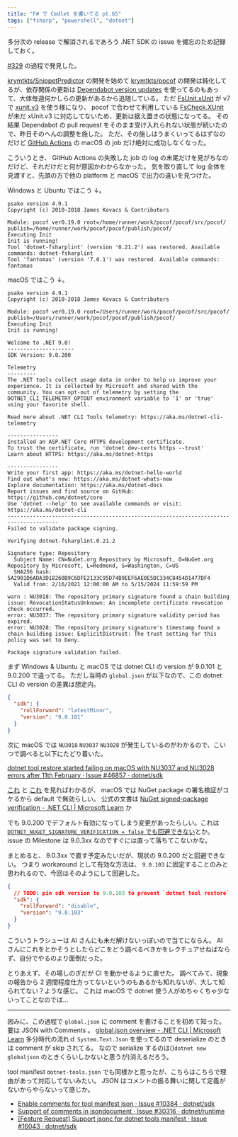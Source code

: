 ```yaml
---
title: "F# で Cmdlet を書いてる pt.65"
tags: ["fsharp", "powershell", "dotnet"]
---
```


多分次の release で解消されるであろう .NET SDK の issue を備忘のため記録しておく。

[#329](https://github.com/krymtkts/pocof/pull/329) の過程で発見した。

[krymtkts/SnippetPredictor](https://github.com/krymtkts/SnippetPredictor) の開発を始めて [krymtkts/pocof](https://github.com/krymtkts/pocof) の開発は鈍化してるが、依存関係の更新は [Dependabot version updates](https://docs.github.com/en/code-security/dependabot/dependabot-version-updates/about-dependabot-version-updates) を使ってるのもあって、大体毎週何かしらの更新があるから追随している。
ただ [FsUnit.xUnit](https://www.nuget.org/packages/FsUnit.xUnit/) が v7 で [xunit.v3](https://www.nuget.org/packages/xunit.v3/) を使う様になり、 pocof で合わせて利用している [FsCheck.XUnit](https://www.nuget.org/packages/FsCheck.Xunit/) が未だ xUnit.v3 に対応してないため、更新は据え置きの状態になってる。
その結果 Dependabot の pull request をそのまま受け入れられない状態が続いたので、昨日そのへんの調整を施した。
ただ、その施しはうまくいってるはずなのだけど [GitHub Actions](https://docs.github.com/en/actions) の macOS の job だけ絶対に成功しなくなった。

こういうとき、 GitHub Actions の失敗した job の log の末尾だけを見がちなのだけど、それだけだと何が原因かわからなかった。
気を取り直して log 全体を見渡すと、先頭の方で他の platform と macOS で出力の違いを見つけた。

Windows と Ubuntu ではこう ↓。

```plaintext
psake version 4.9.1
Copyright (c) 2010-2018 James Kovacs & Contributors

Module: pocof ver0.19.0 root=/home/runner/work/pocof/pocof/src/pocof/ publish=/home/runner/work/pocof/pocof/publish/pocof/
Executing Init
Init is running!
Tool 'dotnet-fsharplint' (version '0.21.2') was restored. Available commands: dotnet-fsharplint
Tool 'fantomas' (version '7.0.1') was restored. Available commands: fantomas
```

macOS ではこう ↓。

```plaintext
psake version 4.9.1
Copyright (c) 2010-2018 James Kovacs & Contributors

Module: pocof ver0.19.0 root=/Users/runner/work/pocof/pocof/src/pocof/ publish=/Users/runner/work/pocof/pocof/publish/pocof/
Executing Init
Init is running!

Welcome to .NET 9.0!
---------------------
SDK Version: 9.0.200

Telemetry
---------
The .NET tools collect usage data in order to help us improve your experience. It is collected by Microsoft and shared with the community. You can opt-out of telemetry by setting the DOTNET_CLI_TELEMETRY_OPTOUT environment variable to '1' or 'true' using your favorite shell.

Read more about .NET CLI Tools telemetry: https://aka.ms/dotnet-cli-telemetry

----------------
Installed an ASP.NET Core HTTPS development certificate.
To trust the certificate, run 'dotnet dev-certs https --trust'
Learn about HTTPS: https://aka.ms/dotnet-https

----------------
Write your first app: https://aka.ms/dotnet-hello-world
Find out what's new: https://aka.ms/dotnet-whats-new
Explore documentation: https://aka.ms/dotnet-docs
Report issues and find source on GitHub: https://github.com/dotnet/core
Use 'dotnet --help' to see available commands or visit: https://aka.ms/dotnet-cli
--------------------------------------------------------------------------------------
Failed to validate package signing.

Verifying dotnet-fsharplint.0.21.2

Signature type: Repository
  Subject Name: CN=NuGet.org Repository by Microsoft, O=NuGet.org Repository by Microsoft, L=Redmond, S=Washington, C=US
  SHA256 hash: 5A2901D6ADA3D18260B9C6DFE2133C95D74B9EEF6AE0E5DC334C8454D1477DF4
  Valid from: 2/16/2021 12:00:00 AM to 5/15/2024 11:59:59 PM

warn : NU3018: The repository primary signature found a chain building issue: RevocationStatusUnknown: An incomplete certificate revocation check occurred.
error: NU3037: The repository primary signature validity period has expired.
error: NU3028: The repository primary signature's timestamp found a chain building issue: ExplicitDistrust: The trust setting for this policy was set to Deny.

Package signature validation failed.
```

まず Windows & Ubuntu と macOS では dotnet CLI の version が 9.0.101 と 9.0.200 で違ってる。
ただし当時の `global.json` が以下なので、この dotnet CLI の version の差異は想定内。

```json
{
  "sdk": {
    "rollForward": "latestMinor",
    "version": "9.0.101"
  }
}
```

次に macOS では `NU3018` `NU3037` `NU3028` が発生しているのがわかるので、こいつで調べると以下にたどり着いた。

[dotnet tool restore started failing on macOS with NU3037 and NU3028 errors after 11th February · Issue #46857 · dotnet/sdk](https://github.com/dotnet/sdk/issues/46857)

[これ](https://github.com/dotnet/sdk/issues/46857#issuecomment-2683545963) と [これ](https://github.com/dotnet/sdk/issues/46857#issuecomment-2683556715) を見ればわかるが、 macOS では NuGet package の署名検証がコケるから default で無効らしい。
公式の文書は [NuGet signed-package verification - .NET CLI | Microsoft Learn](https://learn.microsoft.com/en-us/dotnet/core/tools/nuget-signed-package-verification#macos) か

でも 9.0.200 でデフォルト有効になってしまう変更があったらしい。これは [`DOTNET_NUGET_SIGNATURE_VERIFICATION = false` でも回避できない](https://github.com/dotnet/sdk/issues/46857#issuecomment-2683555678)とか。
issue の Milestone は 9.0.3xx なのですぐには直って落ちてこないかな。

まとめると、 9.0.3xx で直す予定みたいだが、現状の 9.0.200 だと回避できない。
つまり workaround として有効な方法は、 `9.0.103` に固定することのみと思われるので、今回はそのようにして回避した。

```json
{
  // TODO: pin sdk version to 9.0.103 to prevent `dotnet tool restore` failure on MacOS due to `NU3018`, `NU3037` and `NU3028`.
  "sdk": {
    "rollForward": "disable",
    "version": "9.0.103"
  }
}
```

こういうトラシューは AI さんにも未だ解けないっぽいので当てにならん。
AI さんにこれをとかそうとしたらどこをどう調べるべきかをレクチュアせねばならず、自分でやるのより面倒だった。

とりあえず、その場しのぎだが CI を動かせるように直せた。
調べてみて、現象の報告から 2 週間程度仕方ってないというのもあるかも知れないが、大して知られてない？ような感じ。
これは macOS で dotnet 使う人がめちゃくちゃ少ないってことなのでは...

---

因みに、この過程で `global.json` に comment を書けることを初めて知った。要は JSON with Comments 。
[global.json overview - .NET CLI | Microsoft Learn](https://learn.microsoft.com/en-us/dotnet/core/tools/global-json#comments-in-globaljson)
多分時代の流れｄ `System.Text.Json` を使ってるので deserialize のときは comment が skip されてる。
なので serialize するのは()`dotnet new globaljson` のときくらいしかないと思うが)消えるだろう。

tool manifest `dotnet-tools.json` でも同様かと思ったが、こちらはこちらで理由があって対応してないみたい。
JSON はコメントの振る舞いに関して定義がないからやらないって感じか。

- [Enable comments for tool manifest json · Issue #10384 · dotnet/sdk](https://github.com/dotnet/sdk/issues/10384)
- [Support of comments in jsondocument · Issue #30316 · dotnet/runtime](https://github.com/dotnet/runtime/issues/30316)
- [[Feature Request] Support jsonc for dotnet tools manifest · Issue #16043 · dotnet/sdk](https://github.com/dotnet/sdk/issues/16043)
